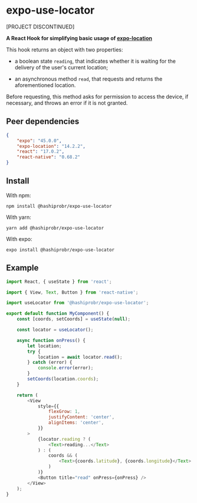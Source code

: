 expo-use-locator
================

[PROJECT DISCONTINUED]

**A React Hook for simplifying basic usage of
[expo-location](https://docs.expo.dev/versions/latest/sdk/location/)**

This hook returns an object with two properties:

* a boolean state `reading`, that indicates whether it is waiting for the
  delivery of the user's current location;

* an asynchronous method `read`, that requests and returns the aforementioned
  location.

Before requesting, this method asks for permission to access the device, if
necessary, and throws an error if it is not granted.


Peer dependencies
-----------------

``` json
{
    "expo": "45.0.0",
    "expo-location": "14.2.2",
    "react": "17.0.2",
    "react-native": "0.68.2"
}
```


Install
-------

With npm:

```
npm install @hashiprobr/expo-use-locator
```

With yarn:

```
yarn add @hashiprobr/expo-use-locator
```

With expo:

```
expo install @hashiprobr/expo-use-locator
```


Example
-------

``` js
import React, { useState } from 'react';

import { View, Text, Button } from 'react-native';

import useLocator from '@hashiprobr/expo-use-locator';

export default function MyComponent() {
    const [coords, setCoords] = useState(null);

    const locator = useLocator();

    async function onPress() {
        let location;
        try {
            location = await locator.read();
        } catch (error) {
            console.error(error);
        }
        setCoords(location.coords);
    }

    return (
        <View
            style={{
                flexGrow: 1,
                justifyContent: 'center',
                alignItems: 'center',
            }}
        >
            {locator.reading ? (
                <Text>reading...</Text>
            ) : (
                coords && (
                    <Text>{coords.latitude}, {coords.longitude}</Text>
                )
            )}
            <Button title="read" onPress={onPress} />
        </View>
    );
}
```
